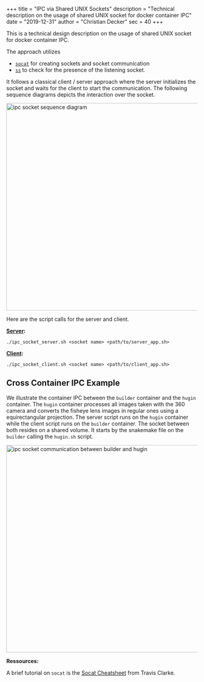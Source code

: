 +++
title = "IPC via Shared UNIX Sockets"
description = "Technical description on the usage of shared UNIX socket for docker container IPC"
date = "2019-12-31"
author = "Christian Decker"
sec = 40
+++

<style>
img {
  max-width: 100%;
  height: auto;
}
</style>

This is a technical design description on the usage of shared UNIX socket for docker container IPC.

The approach utilizes 

* [`socat`](https://linux.die.net/man/1/socat) for creating sockets and socket communication 
* [`ss`](https://linux.die.net/man/8/ss) to check for the presence of the listening socket.

It follows a classical client / server approach where the server initializes the socket and waits for the client to start the communication. The following sequence diagrams depicts the interaction over the socket.

<img src="uml/ipc_socket.png" alt="ipc socket sequence diagram" width="546"/>

Here are the script calls for the server and client.

**[Server](github.com/cdeck3r/BilderSkript/scripts/ipc_socket_server.sh):**

```
./ipc_socket_server.sh <socket name> <path/to/server_app.sh>
```

**[Client](github.com/cdeck3r/BilderSkript/scripts/ipc_socket_client.sh):**

```
./ipc_socket_client.sh <socket name> <path/to/client_app.sh>
```


## Cross Container IPC Example

We illustrate the container IPC between the `builder` container and the `hugin` container. The `hugin` container processes all images taken with the 360 camera and converts the fisheye lens images in regular ones using a equirectangular projection. The server script runs on the `hugin` container while the client script runs on the `builder` container. The socket between both resides on a shared volume.
It starts by the snakemake file on the `builder` calling the `hugin.sh` script.

<img src="uml/ipc_socket.png" alt="ipc socket communication between builder and hugin" width="546"/>

**Ressources:**

A brief tutorial on `socat` is the [Socat Cheatsheet](https://blog.travismclarke.com/post/socat-tutorial/) from Travis Clarke.


